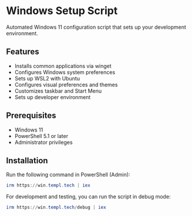 # Windows Setup Script

Automated Windows 11 configuration script that sets up your development environment.

## Features

- Installs common applications via winget
- Configures Windows system preferences
- Sets up WSL2 with Ubuntu
- Configures visual preferences and themes
- Customizes taskbar and Start Menu
- Sets up developer environment

## Prerequisites

- Windows 11
- PowerShell 5.1 or later
- Administrator privileges

## Installation

Run the following command in PowerShell (Admin):

```PowerShell
irm https://win.templ.tech | iex
```

For development and testing, you can run the script in debug mode:

```PowerShell
irm https://win.templ.tech/debug | iex
```
